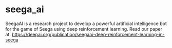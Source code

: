 # seega_ai

SeegaAI is a research project to develop a powerful artificial intelligence bot for the game of Seega using deep reinforcement learning. 
Read our paper at: https://deepai.org/publication/seegaai-deep-reinforcement-learning-in-seega
